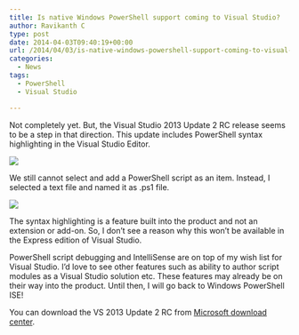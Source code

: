 ```yaml
---
title: Is native Windows PowerShell support coming to Visual Studio?
author: Ravikanth C
type: post
date: 2014-04-03T09:40:19+00:00
url: /2014/04/03/is-native-windows-powershell-support-coming-to-visual-studio/
categories:
  - News
tags:
  - PowerShell
  - Visual Studio

---
```

Not completely yet. But, the Visual Studio 2013 Update 2 RC release seems to be a step in that direction. This update includes PowerShell syntax highlighting in the Visual Studio Editor.

![](/images/vs.png)

We still cannot select and add a PowerShell script as an item. Instead, I selected a text file and named it as .ps1 file. 

![](/images/vs1.png)

The syntax highlighting is a feature built into the product and not an extension or add-on. So, I don&#8217;t see a reason why this won&#8217;t be available in the Express edition of Visual Studio.

PowerShell script debugging and IntelliSense are on top of my wish list for Visual Studio. I&#8217;d love to see other features such as ability to author script modules as a Visual Studio solution etc. These features may already be on their way into the product. Until then, I will go back to Windows PowerShell ISE!

You can download the VS 2013 Update 2 RC from [Microsoft download center][1].

[1]: http://www.microsoft.com/en-us/download/details.aspx?id=42307